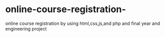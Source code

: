 # online-course-registration-
online course registration by using html,css,js,and php and final year and engineering project 
